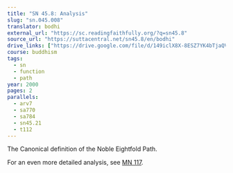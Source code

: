 ```yaml
---
title: "SN 45.8: Analysis"
slug: "sn.045.008"
translator: bodhi
external_url: "https://sc.readingfaithfully.org/?q=sn45.8"
source_url: "https://suttacentral.net/sn45.8/en/bodhi"
drive_links: ["https://drive.google.com/file/d/149iclX8X-8ESZ7YK4bTjaQVDXBXiqUxc/view?usp=drivesdk"]
course: buddhism
tags:
  - sn
  - function
  - path
year: 2000
pages: 2
parallels:
  - arv7
  - sa770
  - sa784
  - sn45.21
  - t112
---
```


The Canonical definition of the Noble Eightfold Path.

For an even more detailed analysis, see [MN 117](/content/canon/mn117).

